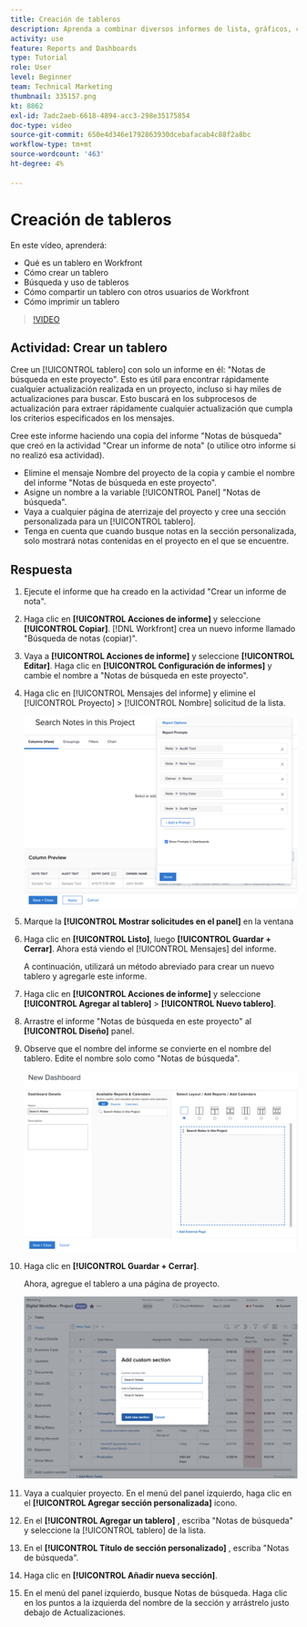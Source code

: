```yaml
---
title: Creación de tableros
description: Aprenda a combinar diversos informes de lista, gráficos, calendarios y páginas web externas en un tablero de Workfront.
activity: use
feature: Reports and Dashboards
type: Tutorial
role: User
level: Beginner
team: Technical Marketing
thumbnail: 335157.png
kt: 8862
exl-id: 7adc2aeb-6618-4894-acc3-298e35175854
doc-type: video
source-git-commit: 650e4d346e1792863930dcebafacab4c88f2a8bc
workflow-type: tm+mt
source-wordcount: '463'
ht-degree: 4%

---
```


# Creación de tableros

En este vídeo, aprenderá:

* Qué es un tablero en Workfront
* Cómo crear un tablero
* Búsqueda y uso de tableros
* Cómo compartir un tablero con otros usuarios de Workfront
* Cómo imprimir un tablero

>[!VIDEO](https://video.tv.adobe.com/v/335157/?quality=12&learn=on)

## Actividad: Crear un tablero

Cree un [!UICONTROL tablero] con solo un informe en él: &quot;Notas de búsqueda en este proyecto&quot;. Esto es útil para encontrar rápidamente cualquier actualización realizada en un proyecto, incluso si hay miles de actualizaciones para buscar. Esto buscará en los subprocesos de actualización para extraer rápidamente cualquier actualización que cumpla los criterios especificados en los mensajes.

Cree este informe haciendo una copia del informe &quot;Notas de búsqueda&quot; que creó en la actividad &quot;Crear un informe de nota&quot; (o utilice otro informe si no realizó esa actividad).

* Elimine el mensaje Nombre del proyecto de la copia y cambie el nombre del informe &quot;Notas de búsqueda en este proyecto&quot;.
* Asigne un nombre a la variable [!UICONTROL Panel] &quot;Notas de búsqueda&quot;.
* Vaya a cualquier página de aterrizaje del proyecto y cree una sección personalizada para un [!UICONTROL tablero].
* Tenga en cuenta que cuando busque notas en la sección personalizada, solo mostrará notas contenidas en el proyecto en el que se encuentre.

## Respuesta

1. Ejecute el informe que ha creado en la actividad &quot;Crear un informe de nota&quot;.
1. Haga clic en **[!UICONTROL Acciones de informe]** y seleccione **[!UICONTROL Copiar]**. [!DNL Workfront] crea un nuevo informe llamado &quot;Búsqueda de notas (copiar)&quot;.
1. Vaya a **[!UICONTROL Acciones de informe]** y seleccione **[!UICONTROL Editar]**. Haga clic en **[!UICONTROL Configuración de informes]** y cambie el nombre a &quot;Notas de búsqueda en este proyecto&quot;.
1. Haga clic en [!UICONTROL Mensajes del informe] y elimine el [!UICONTROL Proyecto] > [!UICONTROL Nombre] solicitud de la lista.

   ![Una imagen de la pantalla para crear un tablero nuevo](assets/edit-report-prompts.png)

1. Marque la **[!UICONTROL Mostrar solicitudes en el panel]** en la ventana
1. Haga clic en **[!UICONTROL Listo]**, luego **[!UICONTROL Guardar + Cerrar]**. Ahora está viendo el [!UICONTROL Mensajes] del informe.

   A continuación, utilizará un método abreviado para crear un nuevo tablero y agregarle este informe.

1. Haga clic en **[!UICONTROL Acciones de informe]** y seleccione **[!UICONTROL Agregar al tablero]** > **[!UICONTROL Nuevo tablero]**.
1. Arrastre el informe &quot;Notas de búsqueda en este proyecto&quot; al **[!UICONTROL Diseño]** panel.
1. Observe que el nombre del informe se convierte en el nombre del tablero. Edite el nombre solo como &quot;Notas de búsqueda&quot;.

   ![Una imagen de la pantalla para crear un tablero nuevo](assets/create-dashboard.png)

1. Haga clic en **[!UICONTROL Guardar + Cerrar]**.

   Ahora, agregue el tablero a una página de proyecto.

   ![Una imagen de la pantalla para crear un tablero nuevo](assets/add-custom-section.png)

1. Vaya a cualquier proyecto. En el menú del panel izquierdo, haga clic en el **[!UICONTROL Agregar sección personalizada]** icono.
1. En el **[!UICONTROL Agregar un tablero]** , escriba &quot;Notas de búsqueda&quot; y seleccione la [!UICONTROL tablero] de la lista.
1. En el **[!UICONTROL Título de sección personalizado]** , escriba &quot;Notas de búsqueda&quot;.
1. Haga clic en **[!UICONTROL Añadir nueva sección]**.
1. En el menú del panel izquierdo, busque Notas de búsqueda. Haga clic en los puntos a la izquierda del nombre de la sección y arrástrelo justo debajo de Actualizaciones.

